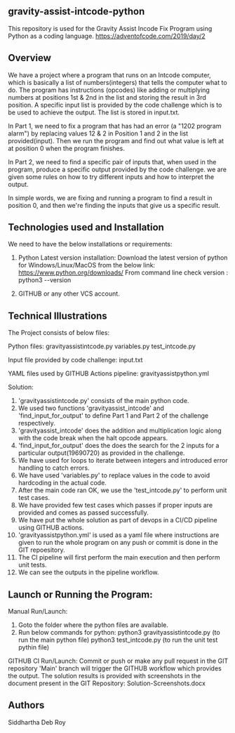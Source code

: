 ## gravity-assist-intcode-python

This repository is used for the Gravity Assist Incode Fix Program using Python as a coding language.
https://adventofcode.com/2019/day/2

## Overview

We have a project where a program that runs on an Intcode computer, which is basically a list of numbers(integers) that tells the computer what to do. The program has instructions (opcodes) like adding or multiplying numbers at positions 1st & 2nd in the list and storing the result in 3rd position.
A specific input list is provided by the code challenge which is to be used to achieve the output. The list is stored in input.txt.

In Part 1, we need to fix a program that has had an error (a "1202 program alarm") by replacing values 12 & 2 in Position 1 and 2 in the list provided(input). Then we run the program and find out what value is left at at position 0 when the program finishes.

In Part 2, we need to find a specific pair of inputs that, when used in the program, produce a specific output provided by the code challenge. we are given some rules on how to try different inputs and how to interpret the output.

In simple words, we are fixing and running a program to find a result in position 0, and then we're finding the inputs that give us a specific result.

## Technologies used and Installation

We need to have the below installations or requirements:

1. Python Latest version installation:
   Download the latest version of python for Windows/Linux/MacOS from the below link:
   https://www.python.org/downloads/
   From command line check version : python3 --version

2. GITHUB or any other VCS account.

## Technical Illustrations

The Project consists of below files:

Python files:
gravityassistintcode.py
variables.py
test_intcode.py

Input file provided by code challenge:
input.txt

YAML files used by GITHUB Actions pipeline:
gravityassistpython.yml

Solution:
1. 'gravityassistintcode.py' consists of the main python code.
2. We used two functions 'gravityassist_intcode' and 'find_input_for_output' to define Part 1 and Part 2 of the challenge respectively.
3. 'gravityassist_intcode' does the addition and multiplication logic along with the code break when the halt opcode appears.
4. 'find_input_for_output' does the does the search for the 2 inputs for a particular output(19690720) as provided in the challenge.
5. We have used for loops to iterate between integers and introduced error handling to catch errors.
6. We have used 'variables.py' to replace values in the code to avoid hardcoding in the actual code.
7. After the main code ran OK, we use the 'test_intcode.py' to perform unit test cases.
8. We have provided few test cases which passes if proper inputs are provided and comes as passed successfully.
9. We have put the whole solution as part of devops in a CI/CD pipeline using GITHUB actions.
10. 'gravityassistpython.yml' is used as a yaml file where instructions are given to run the whole program on any push or commit is done in the GIT repoesitory.
11. The CI pipeline will first perform the main execution and then perform unit tests.
12. We can see the outputs in the pipeline workflow.

## Launch or Running the Program:

Manual Run/Launch:
1. Goto the folder where the python files are available.
2. Run below commands for python:
python3 gravityassistintcode.py (to run the main python file)
python3 test_intcode.py (to run the unit test pythin file)

GITHUB CI Run/Launch:
Commit or push or make any pull request in the GIT repository 'Main' branch will trigger the GITHUB workflow which provides the output.
The solution results is provided with screenshots in the document present in the GIT Repository: Solution-Screenshots.docx

## Authors

Siddhartha Deb Roy
